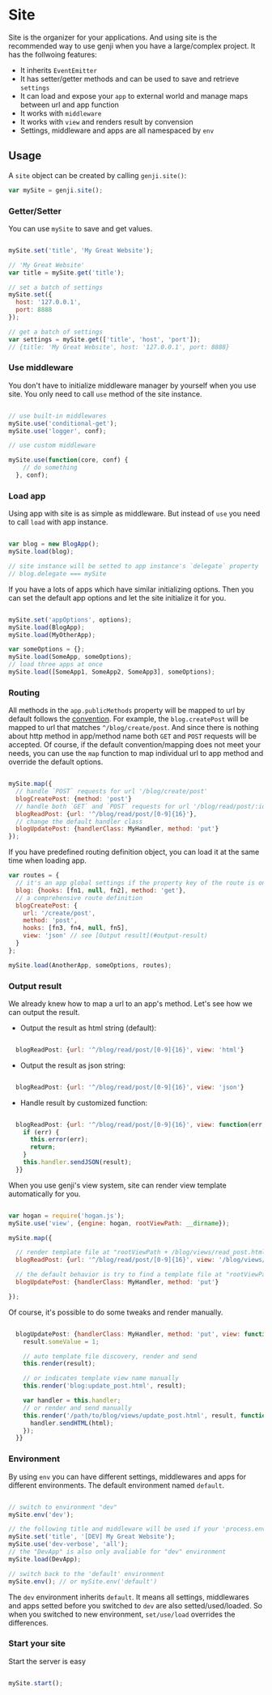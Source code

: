 Site
====

Site is the organizer for your applications. And using site is the recommended way to use genji when you have a
large/complex project. It has the follwoing features:
  - It inherits `EventEmitter`
  - It has setter/getter methods and can be used to save and retrieve `settings`
  - It can load and expose your `app` to external world and manage maps between url and app function
  - It works with `middleware`
  - It works with `view` and renders result by convension
  - Settings, middleware and apps are all namespaced by `env`

## Usage

A `site` object can be created by calling `genji.site()`:

```javascript
var mySite = genji.site();
```

### Getter/Setter

You can use `mySite` to save and get values.

```javascript

mySite.set('title', 'My Great Website');

// 'My Great Website'
var title = mySite.get('title');

// set a batch of settings
mySite.set({
  host: '127.0.0.1',
  port: 8888
});

// get a batch of settings
var settings = mySite.get(['title', 'host', 'port']);
// {title: 'My Great Website', host: '127.0.0.1', port: 8888}

```

### Use middleware

You don't have to initialize middleware manager by yourself when you use site. You only need to call `use` method of the
site instance.

```javascript

// use built-in middlewares
mySite.use('conditional-get');
mySite.use('logger', conf);

// use custom middleware

mySite.use(function(core, conf) {
    // do something
  }, conf);
```

### Load app

Using app with site is as simple as middleware. But instead of `use` you need to call `load` with app instance.

```javascript

var blog = new BlogApp();
mySite.load(blog);

// site instance will be setted to app instance's `delegate` property
// blog.delegate === mySite

```

If you have a lots of apps which have similar initializing options. Then you can set the default app options and let
the site initialize it for you.

```javascript

mySite.set('appOptions', options);
mySite.load(BlogApp);
mySite.load(MyOtherApp);

var someOptions = {};
mySite.load(SomeApp, someOptions);
// load three apps at once
mySite.load([SomeApp1, SomeApp2, SomeApp3], someOptions);

```

### Routing

All methods in the `app.publicMethods` property will be mapped to url by default follows the [convention](app#naming-and-url-mapping).
For example, the `blog.createPost` will be mapped to url that matches `^/blog/create/post`.
And since there is nothing about http method in app/method name both `GET` and `POST` requests will be accepted.
Of course, if the default convention/mapping does not meet your needs, you can use the `map` function to map individual
url to app method and override the default options.

```javascript

mySite.map({
  // handle `POST` requests for url '/blog/create/post'
  blogCreatePost: {method: 'post'}
  // handle both `GET` and `POST` requests for url '/blog/read/post/:id'
  blogReadPost: {url: '^/blog/read/post/[0-9]{16}'},
  // change the default handler class
  blogUpdatePost: {handlerClass: MyHandler, method: 'put'}
});

```

If you have predefined routing definition object, you can load it at the same time when loading app.

```javascript
var routes = {
  // it's an app global settings if the property key of the route is one of the app's name (in lower case)
  blog: {hooks: [fn1, null, fn2], method: 'get'},
  // a comprehensive route definition
  blogCreatePost: {
    url: '/create/post',
    method: 'post',
    hooks: [fn3, fn4, null, fn5],
    view: 'json' // see [Output result](#output-result)
  }
};

mySite.load(AnotherApp, someOptions, routes);
```

### Output result

We already knew how to map a url to an app's method. Let's see how we can output the result.

  - Output the result as html string (default):

```javascript

  blogReadPost: {url: '^/blog/read/post/[0-9]{16}', view: 'html'}

```

  - Output the result as json string:

```javascript

  blogReadPost: {url: '^/blog/read/post/[0-9]{16}', view: 'json'}

```

  - Handle result by customized function:

```javascript

  blogReadPost: {url: '^/blog/read/post/[0-9]{16}', view: function(err, result) {
    if (err) {
      this.error(err);
      return;
    }
    this.handler.sendJSON(result);
  }}

```

When you use genji's view system, site can render view template automatically for you.

```javascript

var hogan = require('hogan.js');
mySite.use('view', {engine: hogan, rootViewPath: __dirname});

mySite.map({

  // render template file at "rootViewPath + /blog/views/read_post.html"
  blogReadPost: {url: '^/blog/read/post/[0-9]{16}', view: '/blog/views/read_post.html'},

  // the default behavior is try to find a template file at "rootViewPath + /blog/views/update_post.html" if you use the view system
  blogUpdatePost: {handlerClass: MyHandler, method: 'put'}

});

```

Of course, it's possible to do some tweaks and render manually.

```javascript

  blogUpdatePost: {handlerClass: MyHandler, method: 'put', view: function(err, result) {
    result.someValue = 1;

    // auto template file discovery, render and send
    this.render(result);

    // or indicates template view name manually
    this.render('blog:update_post.html', result);

    var handler = this.handler;
    // or render and send manually
    this.render('/path/to/blog/views/update_post.html', result, function (err, html) {
      handler.sendHTML(html);
    });
  }}

```


### Environment

By using `env` you can have different settings, middlewares and apps for different environments. The default environment
named `default`.

```javascript

// switch to environment "dev"
mySite.env('dev');

// the following title and middleware will be used if your 'process.env.NODE_ENV' === 'dev'
mySite.set('title', '[DEV] My Great Website');
mySite.use('dev-verbose', 'all');
// the "DevApp" is also only avaliable for "dev" environment
mySite.load(DevApp);

// switch back to the 'default' environment
mySite.env(); // or mySite.env('default')

```

The `dev` environment inherits `default`. It means all settings, middlewares and apps setted before you switched to `dev`
are also setted/used/loaded. So when you switched to new environment, `set/use/load` overrides the differences.

### Start your site

Start the server is easy

 ```javascript

 mySite.start();

 ```